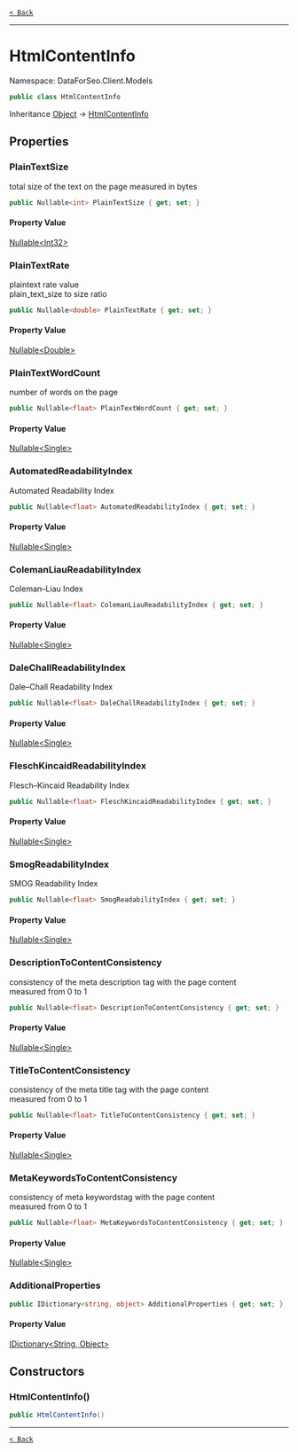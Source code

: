 [`< Back`](./)

---

# HtmlContentInfo

Namespace: DataForSeo.Client.Models

```csharp
public class HtmlContentInfo
```

Inheritance [Object](https://docs.microsoft.com/en-us/dotnet/api/system.object) → [HtmlContentInfo](./dataforseo.client.models.htmlcontentinfo)

## Properties

### **PlainTextSize**

total size of the text on the page measured in bytes

```csharp
public Nullable<int> PlainTextSize { get; set; }
```

#### Property Value

[Nullable&lt;Int32&gt;](https://docs.microsoft.com/en-us/dotnet/api/system.nullable-1)<br>

### **PlainTextRate**

plaintext rate value
 <br>plain_text_size to size ratio

```csharp
public Nullable<double> PlainTextRate { get; set; }
```

#### Property Value

[Nullable&lt;Double&gt;](https://docs.microsoft.com/en-us/dotnet/api/system.nullable-1)<br>

### **PlainTextWordCount**

number of words on the page

```csharp
public Nullable<float> PlainTextWordCount { get; set; }
```

#### Property Value

[Nullable&lt;Single&gt;](https://docs.microsoft.com/en-us/dotnet/api/system.nullable-1)<br>

### **AutomatedReadabilityIndex**

Automated Readability Index

```csharp
public Nullable<float> AutomatedReadabilityIndex { get; set; }
```

#### Property Value

[Nullable&lt;Single&gt;](https://docs.microsoft.com/en-us/dotnet/api/system.nullable-1)<br>

### **ColemanLiauReadabilityIndex**

Coleman–Liau Index

```csharp
public Nullable<float> ColemanLiauReadabilityIndex { get; set; }
```

#### Property Value

[Nullable&lt;Single&gt;](https://docs.microsoft.com/en-us/dotnet/api/system.nullable-1)<br>

### **DaleChallReadabilityIndex**

Dale–Chall Readability Index

```csharp
public Nullable<float> DaleChallReadabilityIndex { get; set; }
```

#### Property Value

[Nullable&lt;Single&gt;](https://docs.microsoft.com/en-us/dotnet/api/system.nullable-1)<br>

### **FleschKincaidReadabilityIndex**

Flesch–Kincaid Readability Index

```csharp
public Nullable<float> FleschKincaidReadabilityIndex { get; set; }
```

#### Property Value

[Nullable&lt;Single&gt;](https://docs.microsoft.com/en-us/dotnet/api/system.nullable-1)<br>

### **SmogReadabilityIndex**

SMOG Readability Index

```csharp
public Nullable<float> SmogReadabilityIndex { get; set; }
```

#### Property Value

[Nullable&lt;Single&gt;](https://docs.microsoft.com/en-us/dotnet/api/system.nullable-1)<br>

### **DescriptionToContentConsistency**

consistency of the meta description tag with the page content
 <br>measured from 0 to 1

```csharp
public Nullable<float> DescriptionToContentConsistency { get; set; }
```

#### Property Value

[Nullable&lt;Single&gt;](https://docs.microsoft.com/en-us/dotnet/api/system.nullable-1)<br>

### **TitleToContentConsistency**

consistency of the meta title tag with the page content
 <br>measured from 0 to 1

```csharp
public Nullable<float> TitleToContentConsistency { get; set; }
```

#### Property Value

[Nullable&lt;Single&gt;](https://docs.microsoft.com/en-us/dotnet/api/system.nullable-1)<br>

### **MetaKeywordsToContentConsistency**

consistency of meta keywordstag with the page content
 <br>measured from 0 to 1

```csharp
public Nullable<float> MetaKeywordsToContentConsistency { get; set; }
```

#### Property Value

[Nullable&lt;Single&gt;](https://docs.microsoft.com/en-us/dotnet/api/system.nullable-1)<br>

### **AdditionalProperties**

```csharp
public IDictionary<string, object> AdditionalProperties { get; set; }
```

#### Property Value

[IDictionary&lt;String, Object&gt;](https://docs.microsoft.com/en-us/dotnet/api/system.collections.generic.idictionary-2)<br>

## Constructors

### **HtmlContentInfo()**

```csharp
public HtmlContentInfo()
```

---

[`< Back`](./)
